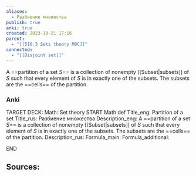 ```yaml
---
aliases:
  - Разбиение множества
publish: true
anki: true
created: 2023-10-21 17:16
parent:
  - "[[510.3 Sets theory MOC]]"
connected:
  - "[[Disjoint set]]"
---
```

A ==partition of a set $S$== is a collection of nonempty [[Subset|subsets]] of $S$ such that every element of $S$ is in exactly one of the subsets. 
The subsets are the ==cells== of the partition.

### Anki
TARGET DECK: Math::Set theory 
START
Math def
Title_eng: Partition of a set
Title_rus: Разбиение множества
Description_eng: A ==partition of a set $S$== is a collection of nonempty [[Subset|subsets]] of $S$ such that every element of $S$ is in exactly one of the subsets. 
The subsets are the ==cells== of the partition.
Description_rus: 
Formula_main: 
Formula_additional:
<!--ID: 1697898285975-->
END



**Sources:**
- 


